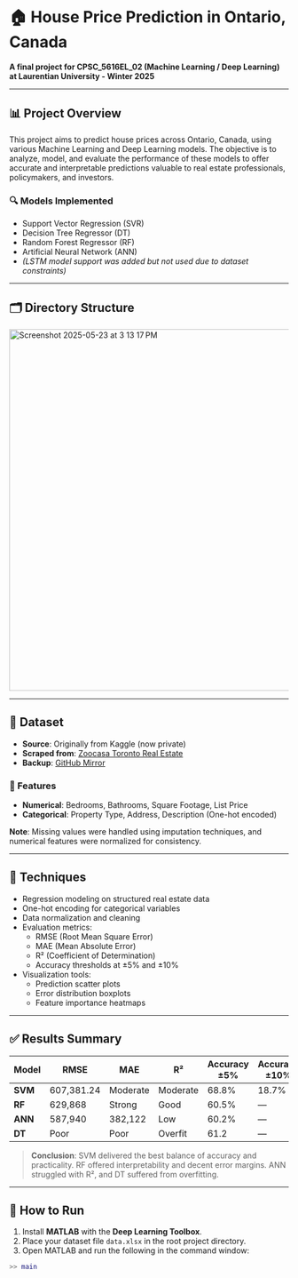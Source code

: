 # 🏠 House Price Prediction in Ontario, Canada

**A final project for CPSC_5616EL_02 (Machine Learning / Deep Learning) at Laurentian University - Winter 2025**

---

## 📊 Project Overview

This project aims to predict house prices across Ontario, Canada, using various Machine Learning and Deep Learning models. The objective is to analyze, model, and evaluate the performance of these models to offer accurate and interpretable predictions valuable to real estate professionals, policymakers, and investors.

### 🔍 Models Implemented
- Support Vector Regression (SVR)
- Decision Tree Regressor (DT)
- Random Forest Regressor (RF)
- Artificial Neural Network (ANN)
- *(LSTM model support was added but not used due to dataset constraints)*

---

## 🗂️ Directory Structure

<img width="651" alt="Screenshot 2025-05-23 at 3 13 17 PM" src="https://github.com/user-attachments/assets/eee56a3b-311c-458e-8e28-c76fe0483113" />

---

## 📁 Dataset

- **Source**: Originally from Kaggle (now private)
- **Scraped from**: [Zoocasa Toronto Real Estate](https://www.zoocasa.com/toronto-on-real-estate)
- **Backup**: [GitHub Mirror](https://github.com/slavaspirin/Toronto-housing-price-prediction/blob/master/data.xlsx)

### 📌 Features
- **Numerical**: Bedrooms, Bathrooms, Square Footage, List Price
- **Categorical**: Property Type, Address, Description (One-hot encoded)

**Note**: Missing values were handled using imputation techniques, and numerical features were normalized for consistency.

---

## 🧠 Techniques

- Regression modeling on structured real estate data
- One-hot encoding for categorical variables
- Data normalization and cleaning
- Evaluation metrics:
  - RMSE (Root Mean Square Error)
  - MAE (Mean Absolute Error)
  - R² (Coefficient of Determination)
  - Accuracy thresholds at ±5% and ±10%
- Visualization tools:
  - Prediction scatter plots
  - Error distribution boxplots
  - Feature importance heatmaps

---

## ✅ Results Summary

| Model | RMSE | MAE | R² | Accuracy ±5% | Accuracy ±10% | Median Accuracy |
|-------|------|-----|----|---------------|----------------|------------------|
| **SVM** | 607,381.24 | Moderate | Moderate | 68.8% | 18.7% | Good |
| **RF**  | 629,868     | Strong   | Good     | 60.5%   | —   | Strong |
| **ANN** | 587,940     | 382,122  | Low      | 60.2%   | —   | Weak |
| **DT**  | Poor        | Poor     | Overfit  | 61.2   | —   | Low  |

> **Conclusion**: SVM delivered the best balance of accuracy and practicality. RF offered interpretability and decent error margins. ANN struggled with R², and DT suffered from overfitting.

---

## 🧪 How to Run

1. Install **MATLAB** with the **Deep Learning Toolbox**.
2. Place your dataset file `data.xlsx` in the root project directory.
3. Open MATLAB and run the following in the command window:

```matlab
>> main
